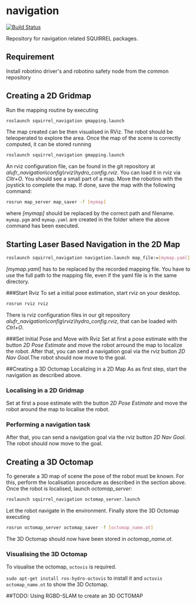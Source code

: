 navigation
==========
[![Build Status](https://magnum.travis-ci.com/squirrel-project/navigation.svg?token=3yXoCRsCegowgzzpPuqw)](https://magnum.travis-ci.com/squirrel-project/navigation)

Repository for navigation related SQUIRREL packages.

## Requirement

Install robotino driver's and robotino safety node from the common
repository

## Creating a 2D Gridmap

Run the mapping routine by executing

```bash
roslaunch squirrel_navigation gmapping.launch 
``` 

The map created can be then visualised in RViz. The robot should be
teleoperated to explore the area. Once the map of the scene is
correctly computed, it can be stored running

```bash
roslaunch squirrel_navigation gmapping.launch
```
An rviz configuration file, can be found in the git repository at
*alufr_navigation\config\rviz\hydro_config.rviz*.
You can load it in rviz via *Cltr+O*. You should see a small part of a map.
Move the robotino with the joystick to complete the map.
If done, save the map with the following command:
```bash
rosrun map_server map_saver -f [mymap]
```
where *[mymap]* should be replaced by the correct path and filename.
`mymap.pgm` and `mymap.yaml` are created in the folder where the
above command has been executed.

## Starting Laser Based Navigation in the 2D Map

```bash
roslaunch squirrel_navigation navigation.launch map_file:=[mymap.yaml]
```
*[mymap.yaml]* has to be replaced by the recorded mapping file.
You have to use the full path to the mapping file, even if the yaml file is in the same directory.

###Start Rviz
To set a initial pose estimation, start rviz on your desktop.
```bash
rosrun rviz rviz
```
There is rviz configuration files in our git repository *alufr_navigation\config\rviz\hydro_config.rviz*,
that can be loaded with *Ctrl+O*.

###Set Initial Pose and Move with Rviz
Set at first a pose estimate with the button *2D Pose Estimate* and move the robot arround the map to localize the
robot. After that, you can send a navigation goal via the rviz button *2D Nav Goal*.The robot should now move to the goal.

##Creating a 3D Octomap Localizing in a 2D Map
As as first step, start the navigation as described above.

### Localising in a 2D Gridmap

Set at first a pose estimate with the button *2D Pose Estimate* and
move the robot around the map to localise the robot.

### Performing a navigation task

After that, you can send a navigation goal via the rviz button *2D Nav Goal*.
The robot should now move to the goal.


## Creating a 3D Octomap 

To generate a 3D map of scene the pose of the robot must be known. For this, perform the
localisation procedure as described in the section above. Once the robot is localised, 
launch *octomap_server*:

```bash
roslaunch squirrel_navigation octomap_server.launch
```

Let the robot navigate in the environment. Finally store the 3D Octomap executing

```bash
rosrun octomap_server octomap_saver -f [octomap_name.ot]
```

The 3D Octomap should now have been stored in *octomap_name.ot*.


### Visualising the 3D Octomap

To visualise the octomap, `octovis` is required. 

`sudo apt-get install ros-hydro-octovis` to install it and 
`octovis octomap_name.ot` to show the 3D Octomap.

##TODO: Using RGBD-SLAM to create an 3D OCTOMAP

